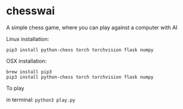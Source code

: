 # chesswai
A simple chess game, where you can play against a computer with AI

Linux installation:

```
pip3 install python-chess torch torchvision flask numpy
```

OSX installation:
```
brew install pip3
pip3 install python-chess torch torchvision flask numpy
```
To play

in terminal: ```python3 play.py```
